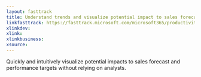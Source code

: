 ```yaml
---
layout: fasttrack
title: Understand trends and visualize potential impact to sales forecasts
linkfasttrack: https://fasttrack.microsoft.com/microsoft365/productivitylibrary/Understand-trends-and-visualize-potential-impact-to-sales-forecasts 
xlinkdev: 
xlink: 
xlinkbusiness: 
xsource: 
---
```

Quickly and intuitively visualize potential impacts to sales forecast and performance targets without relying on analysts.
